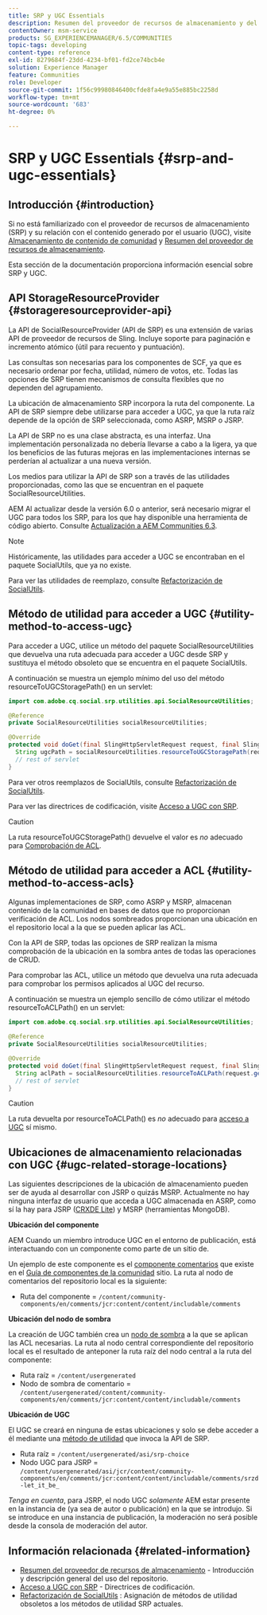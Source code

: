 ```yaml
---
title: SRP y UGC Essentials
description: Resumen del proveedor de recursos de almacenamiento y del contenido generado por el usuario
contentOwner: msm-service
products: SG_EXPERIENCEMANAGER/6.5/COMMUNITIES
topic-tags: developing
content-type: reference
exl-id: 8279684f-23dd-4234-bf01-fd2ce74bcb4e
solution: Experience Manager
feature: Communities
role: Developer
source-git-commit: 1f56c99980846400cfde8fa4e9a55e885bc2258d
workflow-type: tm+mt
source-wordcount: '683'
ht-degree: 0%

---
```


# SRP y UGC Essentials {#srp-and-ugc-essentials}

## Introducción {#introduction}

Si no está familiarizado con el proveedor de recursos de almacenamiento (SRP) y su relación con el contenido generado por el usuario (UGC), visite [Almacenamiento de contenido de comunidad](working-with-srp.md) y [Resumen del proveedor de recursos de almacenamiento](srp.md).

Esta sección de la documentación proporciona información esencial sobre SRP y UGC.

## API StorageResourceProvider {#storageresourceprovider-api}

La API de SocialResourceProvider (API de SRP) es una extensión de varias API de proveedor de recursos de Sling. Incluye soporte para paginación e incremento atómico (útil para recuento y puntuación).

Las consultas son necesarias para los componentes de SCF, ya que es necesario ordenar por fecha, utilidad, número de votos, etc. Todas las opciones de SRP tienen mecanismos de consulta flexibles que no dependen del agrupamiento.

La ubicación de almacenamiento SRP incorpora la ruta del componente. La API de SRP siempre debe utilizarse para acceder a UGC, ya que la ruta raíz depende de la opción de SRP seleccionada, como ASRP, MSRP o JSRP.

La API de SRP no es una clase abstracta, es una interfaz. Una implementación personalizada no debería llevarse a cabo a la ligera, ya que los beneficios de las futuras mejoras en las implementaciones internas se perderían al actualizar a una nueva versión.

Los medios para utilizar la API de SRP son a través de las utilidades proporcionadas, como las que se encuentran en el paquete SocialResourceUtilities.

AEM Al actualizar desde la versión 6.0 o anterior, será necesario migrar el UGC para todos los SRP, para los que hay disponible una herramienta de código abierto. Consulte [Actualización a AEM Communities 6.3](upgrade.md).

>[!NOTE]
>
>Históricamente, las utilidades para acceder a UGC se encontraban en el paquete SocialUtils, que ya no existe.
>
>Para ver las utilidades de reemplazo, consulte [Refactorización de SocialUtils](socialutils.md).

## Método de utilidad para acceder a UGC {#utility-method-to-access-ugc}

Para acceder a UGC, utilice un método del paquete SocialResourceUtilities que devuelva una ruta adecuada para acceder a UGC desde SRP y sustituya el método obsoleto que se encuentra en el paquete SocialUtils.

A continuación se muestra un ejemplo mínimo del uso del método resourceToUGCStoragePath() en un servlet:

```java
import com.adobe.cq.social.srp.utilities.api.SocialResourceUtilities;

@Reference
private SocialResourceUtilities socialResourceUtilities;

@Override
protected void doGet(final SlingHttpServletRequest request, final SlingHttpServletResponse response) throws ServletException, IOException {
  String ugcPath = socialResourceUtilities.resourceToUGCStoragePath(request.getResource());
  // rest of servlet
}
```

Para ver otros reemplazos de SocialUtils, consulte [Refactorización de SocialUtils](socialutils.md).

Para ver las directrices de codificación, visite [Acceso a UGC con SRP](accessing-ugc-with-srp.md).

>[!CAUTION]
>
>La ruta resourceToUGCStoragePath() devuelve el valor es *no* adecuado para [Comprobación de ACL](srp.md#for-access-control-acls).

## Método de utilidad para acceder a ACL {#utility-method-to-access-acls}

Algunas implementaciones de SRP, como ASRP y MSRP, almacenan contenido de la comunidad en bases de datos que no proporcionan verificación de ACL. Los nodos sombreados proporcionan una ubicación en el repositorio local a la que se pueden aplicar las ACL.

Con la API de SRP, todas las opciones de SRP realizan la misma comprobación de la ubicación en la sombra antes de todas las operaciones de CRUD.

Para comprobar las ACL, utilice un método que devuelva una ruta adecuada para comprobar los permisos aplicados al UGC del recurso.

A continuación se muestra un ejemplo sencillo de cómo utilizar el método resourceToACLPath() en un servlet:

```java
import com.adobe.cq.social.srp.utilities.api.SocialResourceUtilities;

@Reference
private SocialResourceUtilities socialResourceUtilities;

@Override
protected void doGet(final SlingHttpServletRequest request, final SlingHttpServletResponse response) throws ServletException, IOException {
  String aclPath = socialResourceUtilities.resourceToACLPath(request.getResource());
  // rest of servlet
}
```

>[!CAUTION]
>
>La ruta devuelta por resourceToACLPath() es *no* adecuado para [acceso a UGC](#utility-method-to-access-acls) sí mismo.

## Ubicaciones de almacenamiento relacionadas con UGC {#ugc-related-storage-locations}

Las siguientes descripciones de la ubicación de almacenamiento pueden ser de ayuda al desarrollar con JSRP o quizás MSRP. Actualmente no hay ninguna interfaz de usuario que acceda a UGC almacenada en ASRP, como sí la hay para JSRP ([CRXDE Lite](../../help/sites-developing/developing-with-crxde-lite.md)) y MSRP (herramientas MongoDB).

**Ubicación del componente**

AEM Cuando un miembro introduce UGC en el entorno de publicación, está interactuando con un componente como parte de un sitio de.

Un ejemplo de este componente es el [componente comentarios](http://localhost:4502/content/community-components/en/comments.html) que existe en el [Guía de componentes de la comunidad](components-guide.md) sitio. La ruta al nodo de comentarios del repositorio local es la siguiente:

* Ruta del componente = `/content/community-components/en/comments/jcr:content/content/includable/comments`

**Ubicación del nodo de sombra**

La creación de UGC también crea un [nodo de sombra](srp.md#about-shadow-nodes-in-jcr) a la que se aplican las ACL necesarias. La ruta al nodo central correspondiente del repositorio local es el resultado de anteponer la ruta raíz del nodo central a la ruta del componente:

* Ruta raíz = `/content/usergenerated`
* Nodo de sombra de comentario = `/content/usergenerated/content/community-components/en/comments/jcr:content/content/includable/comments`

**Ubicación de UGC**

El UGC se creará en ninguna de estas ubicaciones y solo se debe acceder a él mediante una [método de utilidad](#utility-method-to-access-ugc) que invoca la API de SRP.

* Ruta raíz = `/content/usergenerated/asi/srp-choice`
* Nodo UGC para JSRP = `/content/usergenerated/asi/jcr/content/community-components/en/comments/jcr:content/content/includable/comments/srzd-let_it_be_`

*Tenga en cuenta*, para JSRP, el nodo UGC *solamente* AEM estar presente en la instancia de (ya sea de autor o publicación) en la que se introdujo. Si se introduce en una instancia de publicación, la moderación no será posible desde la consola de moderación del autor.

## Información relacionada {#related-information}

* [Resumen del proveedor de recursos de almacenamiento](srp.md) - Introducción y descripción general del uso del repositorio.
* [Acceso a UGC con SRP](accessing-ugc-with-srp.md) - Directrices de codificación.
* [Refactorización de SocialUtils](socialutils.md) : Asignación de métodos de utilidad obsoletos a los métodos de utilidad SRP actuales.

